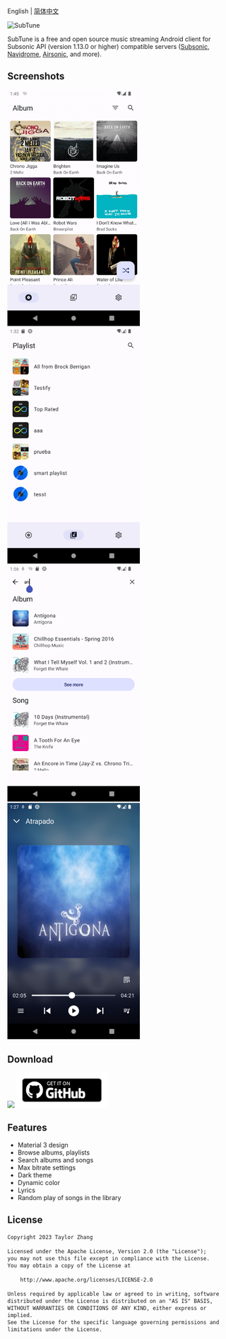 English | [简体中文](README_CN.md)

![SubTune](https://socialify.git.ci/TaylorKunZhang/SubTune/image?description=1&descriptionEditable=A%20music%20streaming%20app%20for%20Subsonic%20API%20compatible%20servers&logo=https%3A%2F%2Fraw.githubusercontent.com%2FTaylorKunZhang%2Fpic-repo%2Fmain%2FSubTune%2Fic_launcher_round.png&name=1&pattern=Circuit%20Board&theme=Light)

SubTune is a free and open source music streaming Android client for Subsonic API (version 1.13.0 or higher) compatible servers ([Subsonic](http://www.subsonic.org/pages/index.jsp), [Navidrome](https://www.navidrome.org/), [Airsonic](https://airsonic.github.io/), and more).

## Screenshots

<p>
  <img src="screenshots/album.png" alt="album" width="300"/>
  <img src="screenshots/playlist.png" alt="playlist" width="300"/>
  <img src="screenshots/search.png" alt="search" width="300"/>
  <img src="screenshots/playback.png" alt="playback" width="300"/>
</p>

## Download

<p>
  <a href="https://play.google.com/store/apps/details?id=cc.taylorzhang.subtune"><img src="https://play.google.com/intl/en_us/badges/images/generic/en_badge_web_generic.png" height="80"/></a>
  <a href="https://github.com/TaylorKunZhang/SubTune/releases/latest"><img src="https://raw.githubusercontent.com/TaylorKunZhang/pic-repo/main/GitHub/get-it-on.png" height="80"/></a>
</p>

## Features

- Material 3 design
- Browse albums, playlists
- Search albums and songs
- Max bitrate settings
- Dark theme
- Dynamic color
- Lyrics
- Random play of songs in the library

## License

```
Copyright 2023 Taylor Zhang

Licensed under the Apache License, Version 2.0 (the "License");
you may not use this file except in compliance with the License.
You may obtain a copy of the License at

    http://www.apache.org/licenses/LICENSE-2.0

Unless required by applicable law or agreed to in writing, software
distributed under the License is distributed on an "AS IS" BASIS,
WITHOUT WARRANTIES OR CONDITIONS OF ANY KIND, either express or implied.
See the License for the specific language governing permissions and
limitations under the License.
```